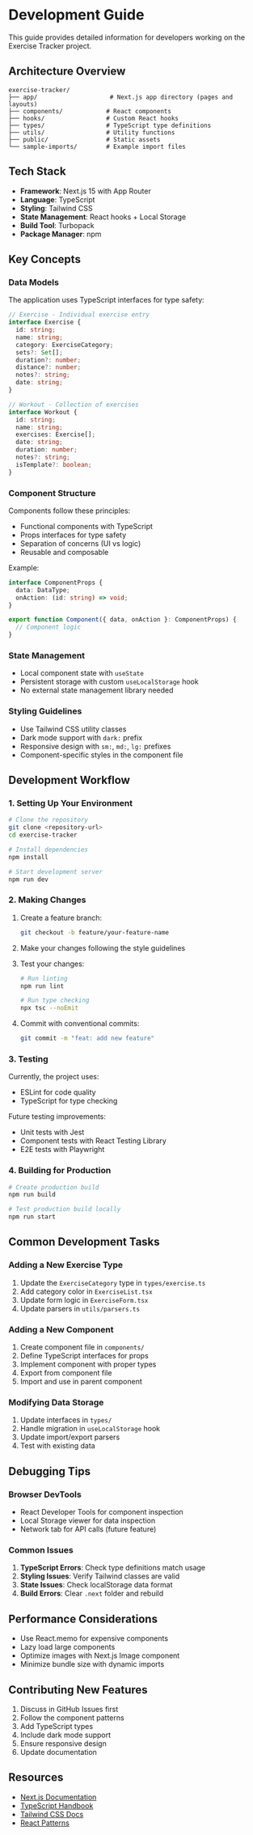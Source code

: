 # Development Guide

This guide provides detailed information for developers working on the Exercise Tracker project.

## Architecture Overview

```
exercise-tracker/
├── app/                    # Next.js app directory (pages and layouts)
├── components/            # React components
├── hooks/                 # Custom React hooks
├── types/                 # TypeScript type definitions
├── utils/                 # Utility functions
├── public/                # Static assets
└── sample-imports/        # Example import files
```

## Tech Stack

- **Framework**: Next.js 15 with App Router
- **Language**: TypeScript
- **Styling**: Tailwind CSS
- **State Management**: React hooks + Local Storage
- **Build Tool**: Turbopack
- **Package Manager**: npm

## Key Concepts

### Data Models

The application uses TypeScript interfaces for type safety:

```typescript
// Exercise - Individual exercise entry
interface Exercise {
  id: string;
  name: string;
  category: ExerciseCategory;
  sets?: Set[];
  duration?: number;
  distance?: number;
  notes?: string;
  date: string;
}

// Workout - Collection of exercises
interface Workout {
  id: string;
  name: string;
  exercises: Exercise[];
  date: string;
  duration: number;
  notes?: string;
  isTemplate?: boolean;
}
```

### Component Structure

Components follow these principles:
- Functional components with TypeScript
- Props interfaces for type safety
- Separation of concerns (UI vs logic)
- Reusable and composable

Example:
```typescript
interface ComponentProps {
  data: DataType;
  onAction: (id: string) => void;
}

export function Component({ data, onAction }: ComponentProps) {
  // Component logic
}
```

### State Management

- Local component state with `useState`
- Persistent storage with custom `useLocalStorage` hook
- No external state management library needed

### Styling Guidelines

- Use Tailwind CSS utility classes
- Dark mode support with `dark:` prefix
- Responsive design with `sm:`, `md:`, `lg:` prefixes
- Component-specific styles in the component file

## Development Workflow

### 1. Setting Up Your Environment

```bash
# Clone the repository
git clone <repository-url>
cd exercise-tracker

# Install dependencies
npm install

# Start development server
npm run dev
```

### 2. Making Changes

1. Create a feature branch:
   ```bash
   git checkout -b feature/your-feature-name
   ```

2. Make your changes following the style guidelines

3. Test your changes:
   ```bash
   # Run linting
   npm run lint
   
   # Run type checking
   npx tsc --noEmit
   ```

4. Commit with conventional commits:
   ```bash
   git commit -m "feat: add new feature"
   ```

### 3. Testing

Currently, the project uses:
- ESLint for code quality
- TypeScript for type checking

Future testing improvements:
- Unit tests with Jest
- Component tests with React Testing Library
- E2E tests with Playwright

### 4. Building for Production

```bash
# Create production build
npm run build

# Test production build locally
npm run start
```

## Common Development Tasks

### Adding a New Exercise Type

1. Update the `ExerciseCategory` type in `types/exercise.ts`
2. Add category color in `ExerciseList.tsx`
3. Update form logic in `ExerciseForm.tsx`
4. Update parsers in `utils/parsers.ts`

### Adding a New Component

1. Create component file in `components/`
2. Define TypeScript interfaces for props
3. Implement component with proper types
4. Export from component file
5. Import and use in parent component

### Modifying Data Storage

1. Update interfaces in `types/`
2. Handle migration in `useLocalStorage` hook
3. Update import/export parsers
4. Test with existing data

## Debugging Tips

### Browser DevTools

- React Developer Tools for component inspection
- Local Storage viewer for data inspection
- Network tab for API calls (future feature)

### Common Issues

1. **TypeScript Errors**: Check type definitions match usage
2. **Styling Issues**: Verify Tailwind classes are valid
3. **State Issues**: Check localStorage data format
4. **Build Errors**: Clear `.next` folder and rebuild

## Performance Considerations

- Use React.memo for expensive components
- Lazy load large components
- Optimize images with Next.js Image component
- Minimize bundle size with dynamic imports

## Contributing New Features

1. Discuss in GitHub Issues first
2. Follow the component patterns
3. Add TypeScript types
4. Include dark mode support
5. Ensure responsive design
6. Update documentation

## Resources

- [Next.js Documentation](https://nextjs.org/docs)
- [TypeScript Handbook](https://www.typescriptlang.org/docs/)
- [Tailwind CSS Docs](https://tailwindcss.com/docs)
- [React Patterns](https://reactpatterns.com/)